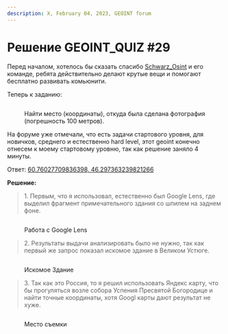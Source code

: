 ```yaml
---
description: X, February 04, 2023, GEOINT forum
---
```


# Решение GEOINT\_QUIZ #29

Перед началом, хотелось бы сказать спасибо [Schwarz\_Osint](https://t.me/Schwarz\_Osint\_contact) и его команде, ребята действительно делают крутые вещи и помогают бесплатно развивать комьюнити.

Теперь к заданию:

<figure><img src="https://telegra.ph/file/45b79861dd0c36f3d1b9b.png" alt=""><figcaption><p>Найти место (координаты), откуда была сделана фотография (погрешность 100 метров).</p></figcaption></figure>

На форуме уже отмечали, что есть задачи стартового уровня, для новичков, среднего и естественно hard level, этот geoint конечно отнесем к моему стартовому уровню, так как решение заняло 4 минуты.

Ответ: [60.76027709836398, 46.297363239821266](https://www.google.com/maps/place/60%C2%B045'37.0%22N+46%C2%B017'50.5%22E/@60.7602771,46.2951692,515m/data=!3m2!1e3!4b1!4m5!3m4!1s0x0:0x5b0abc21a7be0ff8!8m2!3d60.7602771!4d46.2973632)

**Решение:**

> 1\. Первым, что я использовал, естественно был Google Lens, где выделил фрагмент примечательного здания со шпилем на заднем фоне.

<figure><img src="https://telegra.ph/file/480687739adcfcc360dee.png" alt=""><figcaption><p>Работа с Google Lens</p></figcaption></figure>

> 2\. Результаты выдачи анализировать было не нужно, так как первый же запрос показал искомое здание в Великом Устюге.

<figure><img src="https://telegra.ph/file/ddad366f6c7ea9c58c687.png" alt=""><figcaption><p>Искомое Здание</p></figcaption></figure>

> 3\. Так как это Россия, то я решил использовать Яндекс карту, что бы прогуляться возле собора Успения Пресвятой Богородице и найти точные координаты, хотя Googl карты дают результат не хуже.

<figure><img src="https://telegra.ph/file/07036f6ea79a024699564.png" alt=""><figcaption><p>Место съемки</p></figcaption></figure>
